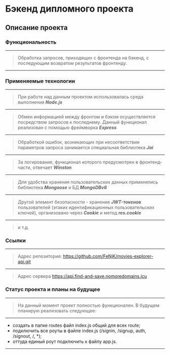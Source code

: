 # **Бэкенд дипломного проекта**

## **Описание проекта**

### **Функциональность**

___
> Обработка запросов, приходящих с фронтенда на бэкенд, с последующим возвратом результатов фронтенду.
___

### **Применяемые технологии**

___
> При работе над данным проектом использовалась среда выполнения ***Node.js***
___
> Обмен информацией между фронтом и бэком осуществляется посредством запросов к последнему. Данный функционал реализован с помощью фреймворка ***Express***
___
> Обработкой ошибок, возникающих при несоответствии параметров запроса занимается специальная библиотека ***Joi***
___
> За логирование, функционал которого предусмотрен в фронтенд-части, отвечает ***Winston***
___
> Для удобства хранения пользовательских данных применялись библиотека ***Mongoose*** и БД ***MongoDBv6***
___
> Другой элемент безопасности - хранение ***JWT-токенов*** пользователей (этаких идентификационных пользовательских ключей), организовано через ***Сookie*** и метод ***res.cookie***
___
>и т.д.

### **Ссылки**

___
>Адрес репозитория: <https://github.com/FeNjK/movies-explorer-api.git>
___
>Адрес сервера <https://api.find-and-save.nomoredomains.icu>

### **Статус проекта и планы на будущее**

___
> На данный момент проект полностью функционален.
> В будущем планирую реализовать следующее:
___

+ создать в папке routes файл index.js общий для всех route;
+ подключить все роуты в файле index.js (/signin, /signup, auth, /signout, /, *);
+ оттуда единый роут подключить к файлу app.js.

___
